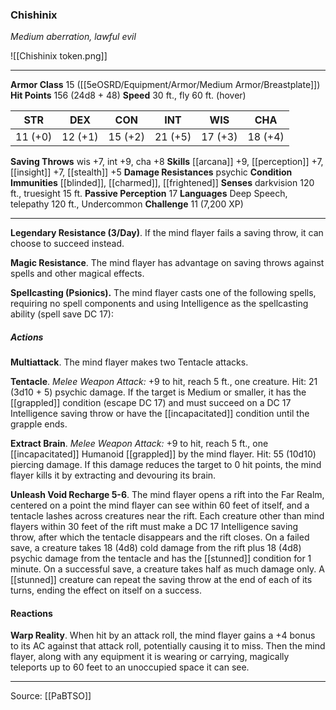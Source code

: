### Chishinix
_Medium aberration, lawful evil_

![[Chishinix token.png]]


---

**Armor Class** 15 ([[5eOSRD/Equipment/Armor/Medium Armor/Breastplate]])
**Hit Points** 156 (24d8 + 48)
**Speed** 30 ft., fly 60 ft. (hover)

| STR     | DEX     | CON     | INT     | WIS     | CHA     |
|---------|---------|---------|---------|---------|---------|
| 11 (+0) | 12 (+1) | 15 (+2) | 21 (+5) | 17 (+3) | 18 (+4) |

**Saving Throws** wis +7, int +9, cha +8
**Skills** [[arcana]] +9, [[perception]] +7, [[insight]] +7, [[stealth]] +5
**Damage Resistances** psychic
**Condition Immunities** [[blinded]], [[charmed]], [[frightened]]
**Senses** darkvision 120 ft., truesight 15 ft.
**Passive Perception** 17
**Languages** Deep Speech, telepathy 120 ft., Undercommon
**Challenge** 11 (7,200 XP)

---

**Legendary Resistance (3/Day)**. If the mind flayer fails a saving throw, it can choose to succeed instead.

**Magic Resistance**. The mind flayer has advantage on saving throws against spells and other magical effects.

**Spellcasting (Psionics).** The mind flayer casts one of the following spells, requiring no spell components and using Intelligence as the spellcasting ability (spell save DC 17):

##### Actions
**Multiattack**. The mind flayer makes two Tentacle attacks.

**Tentacle**. _Melee Weapon Attack:_ +9 to hit, reach 5 ft., one creature. Hit: 21 (3d10 + 5) psychic damage. If the target is Medium or smaller, it has the [[grappled]] condition (escape DC 17) and must succeed on a DC 17 Intelligence saving throw or have the [[incapacitated]] condition until the grapple ends.

**Extract Brain**. _Melee Weapon Attack:_ +9 to hit, reach 5 ft., one [[incapacitated]] Humanoid [[grappled]] by the mind flayer. Hit: 55 (10d10) piercing damage. If this damage reduces the target to 0 hit points, the mind flayer kills it by extracting and devouring its brain.

**Unleash Void Recharge 5-6**. The mind flayer opens a rift into the Far Realm, centered on a point the mind flayer can see within 60 feet of itself, and a tentacle lashes across creatures near the rift. Each creature other than mind flayers within 30 feet of the rift must make a DC 17 Intelligence saving throw, after which the tentacle disappears and the rift closes. On a failed save, a creature takes 18 (4d8) cold damage from the rift plus 18 (4d8) psychic damage from the tentacle and has the [[stunned]] condition for 1 minute. On a successful save, a creature takes half as much damage only. A [[stunned]] creature can repeat the saving throw at the end of each of its turns, ending the effect on itself on a success.

#### Reactions
**Warp Reality**. When hit by an attack roll, the mind flayer gains a +4 bonus to its AC against that attack roll, potentially causing it to miss. Then the mind flayer, along with any equipment it is wearing or carrying, magically teleports up to 60 feet to an unoccupied space it can see.


---

Source: [[PaBTSO]]